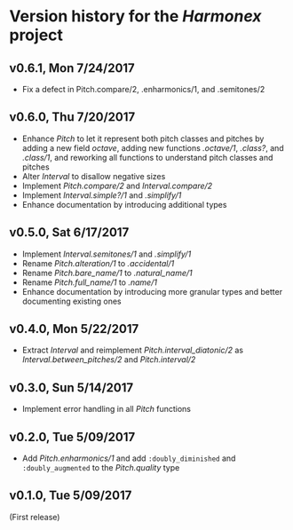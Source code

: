 # Version history for the _Harmonex_ project

## <a name="v0.6.1"></a>v0.6.1, Mon 7/24/2017

* Fix a defect in Pitch.compare/2, .enharmonics/1, and .semitones/2

## <a name="v0.6.0"></a>v0.6.0, Thu 7/20/2017

* Enhance _Pitch_ to let it represent both pitch classes and pitches by adding a
  new field _octave_, adding new functions _.octave/1_, _.class?_, and
  _.class/1_, and reworking all functions to understand pitch classes and pitches
* Alter _Interval_ to disallow negative sizes
* Implement _Pitch.compare/2_ and _Interval.compare/2_
* Implement _Interval.simple?/1_ and _.simplify/1_
* Enhance documentation by introducing additional types

## <a name="v0.5.0"></a>v0.5.0, Sat 6/17/2017

* Implement _Interval.semitones/1_ and _.simplify/1_
* Rename _Pitch.alteration/1_ to _.accidental/1_
* Rename *Pitch.bare_name/1* to *.natural_name/1*
* Rename *Pitch.full_name/1* to _.name/1_
* Enhance documentation by introducing more granular types and better documenting
  existing ones

## <a name="v0.4.0"></a>v0.4.0, Mon 5/22/2017

* Extract _Interval_ and reimplement *Pitch.interval_diatonic/2* as
  *Interval.between_pitches/2* and _Pitch.interval/2_

## <a name="v0.3.0"></a>v0.3.0, Sun 5/14/2017

* Implement error handling in all _Pitch_ functions

## <a name="v0.2.0"></a>v0.2.0, Tue 5/09/2017

* Add _Pitch.enharmonics/1_ and add `:doubly_diminished` and `:doubly_augmented`
  to the _Pitch.quality_ type

## <a name="v0.1.0"></a>v0.1.0, Tue 5/09/2017

(First release)

